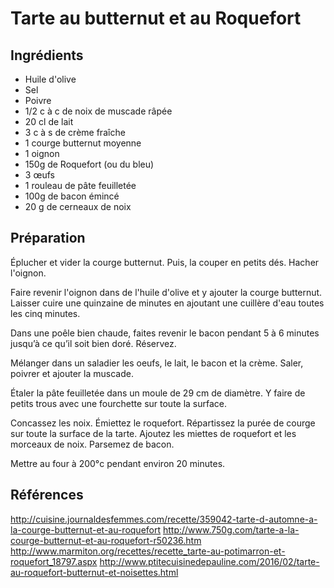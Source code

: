 # Tarte au butternut et au Roquefort


## Ingrédients

- Huile d'olive
- Sel
- Poivre
- 1/2 c à c de noix de muscade râpée
- 20 cl de lait
- 3 c à s de crème fraîche
- 1 courge butternut moyenne
- 1 oignon
- 150g de Roquefort (ou du bleu)
- 3 œufs
- 1 rouleau de pâte feuilletée
- 100g de bacon émincé
- 20 g de cerneaux de noix

## Préparation

Éplucher et vider la courge butternut. 
Puis, la couper en petits dés.
Hacher l'oignon.

Faire revenir l'oignon dans de l'huile d'olive et y ajouter la courge butternut.
Laisser cuire une quinzaine de minutes en ajoutant une cuillère d'eau toutes les cinq minutes.

Dans une poêle bien chaude, faites revenir le bacon pendant 5 à 6 minutes jusqu’à ce qu’il soit bien doré. Réservez.

Mélanger dans un saladier les oeufs, le lait, le bacon et la crème.
Saler, poivrer et ajouter la muscade.

Étaler la pâte feuilletée dans un moule de 29 cm de diamètre. Y faire de petits trous avec une fourchette sur toute la surface.

Concassez les noix. Émiettez le roquefort. Répartissez la purée de courge sur toute la surface de la tarte. Ajoutez les miettes de roquefort et les morceaux de noix. Parsemez de bacon.

Mettre au four à 200°c pendant environ 20 minutes.


## Références

http://cuisine.journaldesfemmes.com/recette/359042-tarte-d-automne-a-la-courge-butternut-et-au-roquefort
http://www.750g.com/tarte-a-la-courge-butternut-et-au-roquefort-r50236.htm
http://www.marmiton.org/recettes/recette_tarte-au-potimarron-et-roquefort_18797.aspx
http://www.ptitecuisinedepauline.com/2016/02/tarte-au-roquefort-butternut-et-noisettes.html

